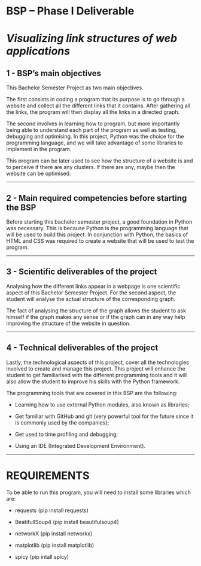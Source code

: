 # BSP – Phase I Deliverable
# _Visualizing link structures of web applications_


## 1 - BSP’s main objectives
This Bachelor Semester Project as two main objectives.

The first consists in coding a program that its purpose is to go through a website and collect all the different links that it contains. After gathering all the links, the program will then display all the links in a directed graph. 

The second involves in learning how to program, but more importantly being able to understand each part of the program as well as testing, debugging and optimising.
In this project, Python was the choice for the programming language, and we will take advantage of some libraries to implement in the program.

This program can be later used to see how the structure of a website is and to perceive if there are any clusters. If there are any, maybe then the website can be optimised. 

---

## 2 - Main required competencies before starting the BSP
Before starting this bachelor semester project, a good foundation in Python was necessary. This is because Python is the programming language that will be used to build this project. In conjunction with Python, the basics of HTML and CSS was required to create a website that will be used to test the program.

---

## 3 - Scientific deliverables of the project
Analysing how the different links appear in a webpage is one scientific aspect of this Bachelor Semester Project. For the second aspect, the student will analyse the actual structure of the corresponding graph. 

The fact of analysing the structure of the graph allows the student to ask himself if the graph makes any sense or if the graph can in any way help improving the structure of the website in question.

--- 

## 4 - Technical deliverables of the project
Lastly, the technological aspects of this project, cover all the technologies involved to create and manage this project.
This project will enhance the student to get familiarised with the different programming tools and it will also allow the student to improve his skills with the Python framework. 

The programming tools that are covered in this BSP are the following:

 - Learning how to use external Python modules, also known as libraries;
 
 - Get familiar with GitHub and git (very powerful tool for the future since it is commonly used by the companies);
 
 - Get used to time profiling and debugging;
 
 - Using an IDE (Integrated Development Environment).

---

# REQUIREMENTS
To be able to run this program, you will need to install some libraries which are:

 - requests (pip install requests)
    
 - BeatifullSoup4 (pip install beautifulsoup4)
    
 - networkX (pip install networkx)
    
 - matplotlib (pip install matplotlib)
    
 - spicy (pip intall spicy)
